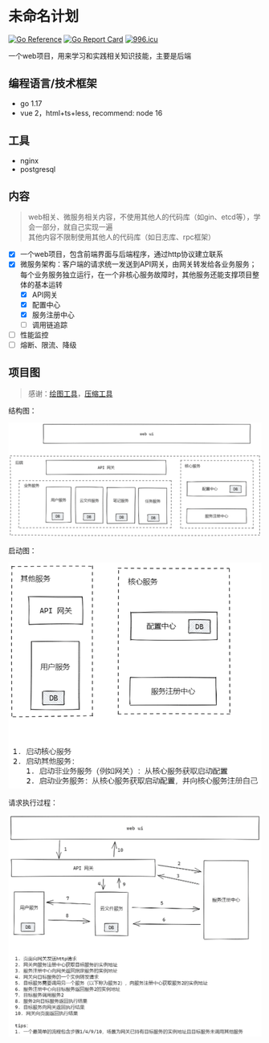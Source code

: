 # 未命名计划

[![Go Reference](https://pkg.go.dev/badge/github.com/mats9693/unnamed_plan.svg)](https://pkg.go.dev/github.com/mats9693/unnamed_plan)
[![Go Report Card](https://goreportcard.com/badge/github.com/mats9693/unnamed_plan)](https://goreportcard.com/report/github.com/mats9693/unnamed_plan)
[![996.icu](https://img.shields.io/badge/link-996.icu-red.svg)](https://996.icu)

一个web项目，用来学习和实践相关知识技能，主要是后端

## 编程语言/技术框架

- go 1.17
- vue 2，html+ts+less, recommend: node 16

## 工具

- nginx
- postgresql

## 内容

> web相关、微服务相关内容，不使用其他人的代码库（如gin、etcd等），学会一部分，就自己实现一遍  
> 其他内容不限制使用其他人的代码库（如日志库、rpc框架）

- [x] 一个web项目，包含前端界面与后端程序，通过http协议建立联系
- [x] 微服务架构：客户端的请求统一发送到API网关，由网关转发给各业务服务；每个业务服务独立运行，在一个非核心服务故障时，其他服务还能支撑项目整体的基本运转
    - [x] API网关
    - [x] 配置中心
    - [x] 服务注册中心
    - [ ] 调用链追踪
- [ ] 性能监控
- [ ] 熔断、限流、降级

## 项目图

> 感谢：[绘图工具](https://excalidraw.com)，[压缩工具](https://tinypng.com)

结构图：

![结构图](/doc/illustration/structure.png)

启动图：

![启动图](/doc/illustration/start.png)

请求执行过程：

![请求执行过程](/doc/illustration/execute_request.png)
